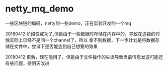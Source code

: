 # netty_mq_demo
一些区块链的编码，netty的一些demo，正在实验开发的一个mq

20180412:阶段性成功了,但是由于一些数据时存储在内存中的，导致在连接的时候实际上已经不是同一个channel了，所以
拿不到数据，下一步计划是将数据存储在文件中，尝试下是否能达到自己想要的效果


20180412:更新，现在能用了，但是由于文件操作的失误导致当前信息发送可能还有些问题，待明天改进
